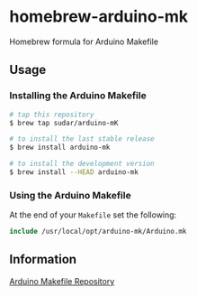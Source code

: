 # homebrew-arduino-mk

Homebrew formula for Arduino Makefile

## Usage

### Installing the Arduino Makefile

```Bash
# tap this repository
$ brew tap sudar/arduino-mK

# to install the last stable release
$ brew install arduino-mk

# to install the development version
$ brew install --HEAD arduino-mk
```

### Using the Arduino Makefile

At the end of your `Makefile` set the following:

```Makefile
include /usr/local/opt/arduino-mk/Arduino.mk
```

## Information

[Arduino Makefile Repository](https://github.com/sudar/Arduino-Makefile)

